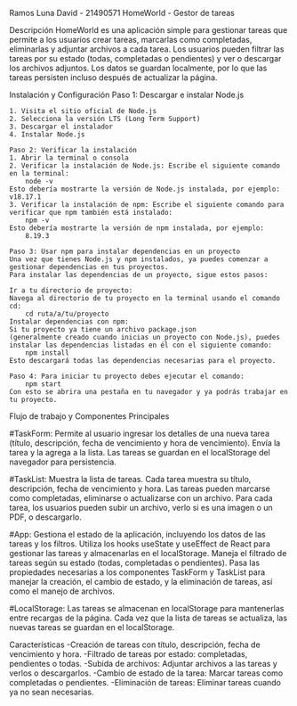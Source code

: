 Ramos Luna David - 21490571
HomeWorld - Gestor de tareas

Descripción
	HomeWorld es una aplicación simple para gestionar tareas que permite a los usuarios crear tareas, 
	marcarlas como completadas, eliminarlas y adjuntar archivos a cada tarea. 
	Los usuarios pueden filtrar las tareas por su estado (todas, completadas o pendientes) 
	y ver o descargar los archivos adjuntos. Los datos se guardan localmente, 
	por lo que las tareas persisten incluso después de actualizar la página.

Instalación y Configuración
	Paso 1: Descargar e instalar Node.js
	
	1. Visita el sitio oficial de Node.js
	2. Selecciona la versión LTS (Long Term Support)
	3. Descargar el instalador
	4. Instalar Node.js
	
	Paso 2: Verificar la instalación
	1. Abrir la terminal o consola
	2. Verificar la instalación de Node.js: Escribe el siguiente comando en la terminal:
		node -v
	Esto debería mostrarte la versión de Node.js instalada, por ejemplo:
	v18.17.1
	3. Verificar la instalación de npm: Escribe el siguiente comando para verificar que npm también está instalado:
		npm -v
	Esto debería mostrarte la versión de npm instalada, por ejemplo:
		8.19.3
	
	Paso 3: Usar npm para instalar dependencias en un proyecto
	Una vez que tienes Node.js y npm instalados, ya puedes comenzar a gestionar dependencias en tus proyectos. 
	Para instalar las dependencias de un proyecto, sigue estos pasos:

	Ir a tu directorio de proyecto: 
	Navega al directorio de tu proyecto en la terminal usando el comando cd:
		cd ruta/a/tu/proyecto
	Instalar dependencias con npm: 
	Si tu proyecto ya tiene un archivo package.json 
	(generalmente creado cuando inicias un proyecto con Node.js), puedes instalar las dependencias listadas en él con el siguiente comando:
		npm install
	Esto descargará todas las dependencias necesarias para el proyecto.

	Paso 4: Para iniciar tu proyecto debes ejecutar el comando:
		npm start
	Con esto se abrira una pestaña en tu navegador y ya podrás trabajar en tu proyecto.

Flujo de trabajo y Componentes Principales

#TaskForm:
	Permite al usuario ingresar los detalles de una nueva tarea (título, descripción, fecha de vencimiento y hora de vencimiento).
	Envía la tarea y la agrega a la lista.
	Las tareas se guardan en el localStorage del navegador para persistencia.

#TaskList:
	Muestra la lista de tareas.
	Cada tarea muestra su título, descripción, fecha de vencimiento y hora.
	Las tareas pueden marcarse como completadas, eliminarse o actualizarse con un archivo.
	Para cada tarea, los usuarios pueden subir un archivo, verlo si es una imagen o un PDF, o descargarlo.

#App:
	Gestiona el estado de la aplicación, incluyendo los datos de las tareas y los filtros.
	Utiliza los hooks useState y useEffect de React para gestionar las tareas y almacenarlas en el localStorage.
	Maneja el filtrado de tareas según su estado (todas, completadas o pendientes).
	Pasa las propiedades necesarias a los componentes TaskForm y TaskList para manejar la creación, el cambio de estado, 
	y la eliminación de tareas, así como el manejo de archivos.

#LocalStorage:
	Las tareas se almacenan en localStorage para mantenerlas entre recargas de la página.
	Cada vez que la lista de tareas se actualiza, las nuevas tareas se guardan en el localStorage.

Características
	-Creación de tareas con título, descripción, fecha de vencimiento y hora.
	-Filtrado de tareas por estado: completadas, pendientes o todas.
	-Subida de archivos: Adjuntar archivos a las tareas y verlos o descargarlos.
	-Cambio de estado de la tarea: Marcar tareas como completadas o pendientes.
	-Eliminación de tareas: Eliminar tareas cuando ya no sean necesarias.